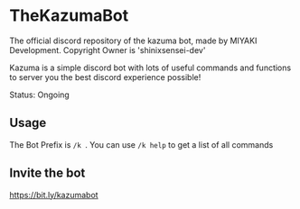 # TheKazumaBot
The official discord repository of the kazuma bot, made by MIYAKI Development. Copyright Owner is 'shinixsensei-dev'

Kazuma is a simple discord bot with lots of useful commands and functions to server you the best discord experience possible!

Status: Ongoing

## Usage
The Bot Prefix is ``/k ``.
You can use ``/k help`` to get a list of all commands

## Invite the bot
https://bit.ly/kazumabot
